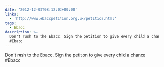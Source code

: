 ```yaml
---
date: '2012-12-08T08:12:03+00:00'
links:
  - 'http://www.ebaccpetition.org.uk/petition.html'
tags:
  - Ebacc
description: >-
  Don't rush to the Ebacc. Sign the petition to give every child a chance 
  #Ebacc
---
```

Don't rush to the Ebacc. Sign the petition to give every child a chance  #Ebacc
